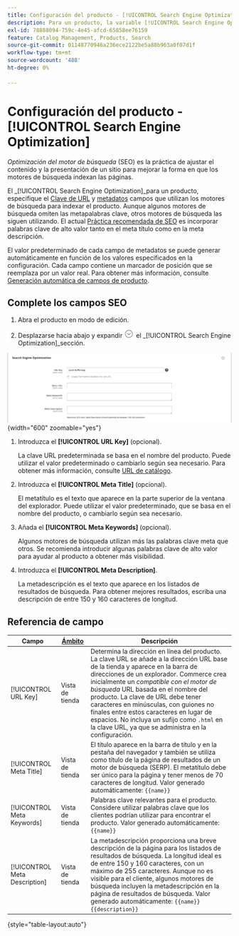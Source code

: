 ```yaml
---
title: Configuración del producto - [!UICONTROL Search Engine Optimization]
description: Para un producto, la variable [!UICONTROL Search Engine Optimization] La configuración de establece la clave de URL y los metadatos que los motores de búsqueda utilizan para indexar el producto.
exl-id: 78888094-759c-4e45-afcd-65858ee76159
feature: Catalog Management, Products, Search
source-git-commit: 01148770946a236ece2122be5a88b963a0f07d1f
workflow-type: tm+mt
source-wordcount: '488'
ht-degree: 0%

---
```


# Configuración del producto - [!UICONTROL Search Engine Optimization]

_Optimización del motor de búsqueda_ (SEO) es la práctica de ajustar el contenido y la presentación de un sitio para mejorar la forma en que los motores de búsqueda indexan las páginas.

El _[!UICONTROL Search Engine Optimization]_para un producto, especifique el [Clave de URL](catalog-urls.md) y [metadatos](../merchandising-promotions/meta-data.md) campos que utilizan los motores de búsqueda para indexar el producto. Aunque algunos motores de búsqueda omiten las metapalabras clave, otros motores de búsqueda las siguen utilizando. El actual [Práctica recomendada de SEO](../merchandising-promotions/seo-overview.md) es incorporar palabras clave de alto valor tanto en el meta título como en la meta descripción.

El valor predeterminado de cada campo de metadatos se puede generar automáticamente en función de los valores especificados en la configuración. Cada campo contiene un marcador de posición que se reemplaza por un valor real. Para obtener más información, consulte [Generación automática de campos de producto](../configuration-reference/catalog/catalog.md#uicontrol-product-fields-auto-generation).

## Complete los campos SEO

1. Abra el producto en modo de edición.

1. Desplazarse hacia abajo y expandir ![Selector de expansión](../assets/icon-display-expand.png) el _[!UICONTROL Search Engine Optimization]_sección.

![Optimización del motor de búsqueda](./assets/product-search-engine-optimization.png){width="600" zoomable="yes"}


1. Introduzca el **[!UICONTROL URL Key]** (opcional).

   La clave URL predeterminada se basa en el nombre del producto. Puede utilizar el valor predeterminado o cambiarlo según sea necesario. Para obtener más información, consulte [URL de catálogo](catalog-urls.md).

1. Introduzca el **[!UICONTROL Meta Title]** (opcional).

   El metatítulo es el texto que aparece en la parte superior de la ventana del explorador. Puede utilizar el valor predeterminado, que se basa en el nombre del producto, o cambiarlo según sea necesario.

1. Añada el **[!UICONTROL Meta Keywords]** (opcional).

   Algunos motores de búsqueda utilizan más las palabras clave meta que otros. Se recomienda introducir algunas palabras clave de alto valor para ayudar al producto a obtener más visibilidad.

1. Introduzca el **[!UICONTROL Meta Description]**.

   La metadescripción es el texto que aparece en los listados de resultados de búsqueda. Para obtener mejores resultados, escriba una descripción de entre 150 y 160 caracteres de longitud.

## Referencia de campo

| Campo | [Ámbito](../getting-started/websites-stores-views.md#scope-settings) | Descripción |
|--- |--- |------------------|
| [!UICONTROL URL Key] | Vista de tienda | Determina la dirección en línea del producto. La clave URL se añade a la dirección URL base de la tienda y aparece en la barra de direcciones de un explorador. Commerce crea inicialmente un _compatible con el motor de búsqueda_ URL basada en el nombre del producto. La clave de URL debe tener caracteres en minúsculas, con guiones no finales entre estos caracteres en lugar de espacios. No incluya un sufijo como `.html` en la clave URL, ya que se administra en la configuración. |
| [!UICONTROL Meta Title] | Vista de tienda | El título aparece en la barra de título y en la pestaña del navegador y también se utiliza como título de la página de resultados de un motor de búsqueda (SERP). El metatítulo debe ser único para la página y tener menos de 70 caracteres de longitud. Valor generado automáticamente: `{{name}}` |
| [!UICONTROL Meta Keywords] | Vista de tienda | Palabras clave relevantes para el producto. Considere utilizar palabras clave que los clientes podrían utilizar para encontrar el producto. Valor generado automáticamente: `{{name}}` |
| [!UICONTROL Meta Description] | Vista de tienda | La metadescripción proporciona una breve descripción de la página para los listados de resultados de búsqueda. La longitud ideal es de entre 150 y 160 caracteres, con un máximo de 255 caracteres. Aunque no es visible para el cliente, algunos motores de búsqueda incluyen la metadescripción en la página de resultados de búsqueda. Valor generado automáticamente: `{{name}} {{description}}` |

{style="table-layout:auto"}
